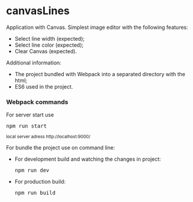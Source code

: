 # canvasLines

Application with Canvas. Simplest image editor with the following features:
<ul>
  <li>Select line width (expected);</li> 
  <li>Select line color (expected);</li>
  <li>Clear Canvas (expected).</li>
</ul>
Additional information:
<ul>
  <li>The project bundled with Webpack into a separated directory with the html;</li>
  <li>ES6 used in the project.</li>
</ul>

### Webpack commands
For server start use
<pre>npm run start</pre>
<small>local server adress http://localhost:9000/</small>

For bundle the project use on command line:
<ul>
  <li>For development build and watching the changes in project:
    <pre>npm run dev</pre>
  </li>
  <li>For production build:
    <pre>npm run build</pre>
  </li>
</ul>
